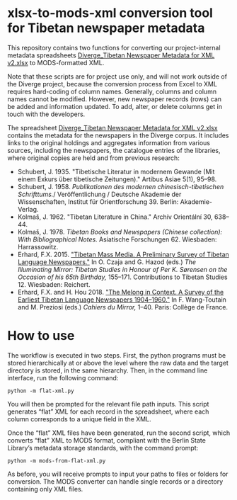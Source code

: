 # xlsx-to-mods-xml conversion tool for Tibetan newspaper metadata 
This repository contains two functions for converting our project-internal metadata spreadsheets [Diverge_Tibetan Newspaper Metadata for XML v2.xlsx](https://github.com/Divergent-Discourses/xml-processing/blob/91c1011ad867a31e79be4a91fbfab6fac2a32ed2/Diverge_Newspaper%20Metadata%20for%20XML%20v2.xlsx) to MODS-formatted XML. 

Note that these scripts are for project use only, and will not work outside of the Diverge project, because the conversion process from Excel to XML requires hard-coding of column names. Generally, columns and column names cannot be modified. However, new newspaper records (rows) can be added and information updated. To add, alter, or delete columns get in touch with the developers.

The spreadsheet [Diverge_Tibetan Newspaper Metadata for XML v2.xlsx](https://github.com/Divergent-Discourses/xml-processing/blob/91c1011ad867a31e79be4a91fbfab6fac2a32ed2/Diverge_Newspaper%20Metadata%20for%20XML%20v2.xlsx) contains the metadata for the newspapers in the Diverge corpus. It includes links to the original holdings and aggregates information from various sources, including the newspapers, the catalogue entries of the libraries, where original copies are held and from previous research:
- Schubert, J. 1935. "Tibetische Literatur in modernem Gewande (Mit einem Exkurs über tibetische Zeitungen)." Artibus Asiae 5(1), 95–98.
- Schubert, J. 1958. *Publikationen des modernen chinesisch-tibetischen Schrifttums.*/ Veröffentlichung / Deutsche Akademie der Wissenschaften, Institut für Orientforschung 39. Berlin: Akademie-Verlag.
- Kolmaš, J. 1962. "Tibetan Literature in China." Archív Orientální 30, 638–44.
- Kolmaš, J. 1978. *Tibetan Books and Newspapers (Chinese collection): With Bibliographical Notes.* Asiatische Forschungen 62. Wiesbaden: Harrassowitz.
- Erhard, F.X. 2015. ["Tibetan Mass Media. A Preliminary Survey of Tibetan Language Newspapers."](https://www.academia.edu/20285155/Tibetan_Mass_Media_A_Preliminary_Survey_of_Tibetan_Language_Newspapers) In O. Czaja and G. Hazod (eds.) *The Illuminating Mirror: Tibetan Studies in Honour of Per K. Sørensen on the Occasion of his 65th Birthday,* 155–171. Contributions to Tibetan Studies 12. Wiesbaden: Reichert.
- Erhard, F.X. and H. Hou 2018. ["The Melong in Context. A Survey of the Earliest Tibetan Language Newspapers 1904–1960."](https://www.academia.edu/38535397/The_Melong_in_Context_A_Survey_ofthe_Earliest_Tibetan_Language_Newspapers_1904_1960) In F. Wang-Toutain and M. Preziosi (eds.) *Cahiers du Mirror,* 1–40. Paris: Collège de France.

# How to use
The workflow is executed in two steps. First, the python programs must be stored hierarchically at or above the level where the raw data and the target directory is stored, in the same hierarchy. Then, in the command line interface, run the following command:

``` python -m flat-xml.py ```

You will then be prompted for the relevant file path inputs. This script generates “flat” XML for each record in the spreadsheet, where each column corresponds to a unique field in the XML.

Once the “flat” XML files have been generated, run the second script, which converts “flat” XML to MODS format, compliant with the Berlin State Library’s metadata storage standards, with the command prompt:

``` python -m mods-from-flat-xml.py ```

As before, you will receive prompts to input your paths to files or folders for conversion. The MODS converter can handle single records or a directory containing only XML files. 

